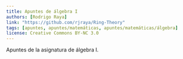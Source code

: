 ```yaml
---
title: Apuntes de álgebra I
authors: [Rodrigo Raya]
link: "https://github.com/rjraya/Ring-Theory"
tags: [apuntes, apuntes/matemáticas, apuntes/matemáticas/álgebra]
license: Creative Commons BY-NC 3.0
---
```


Apuntes de la asignatura de álgebra I.
